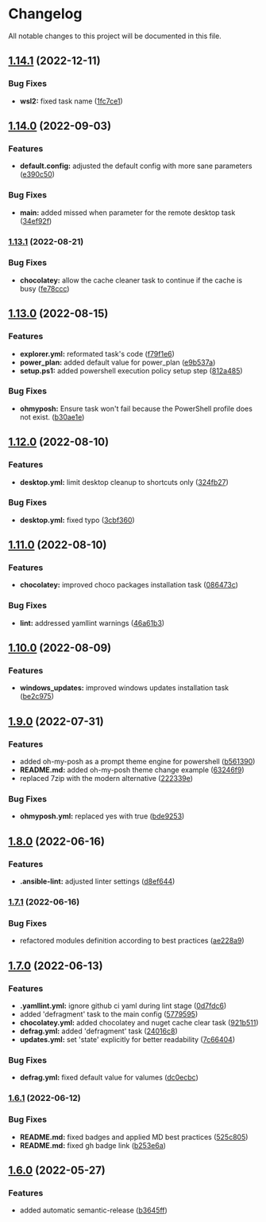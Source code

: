 # Changelog

All notable changes to this project will be documented in this file.

## [1.14.1](https://github.com/AlexNabokikh/windows-playbook/compare/v1.14.0...v1.14.1) (2022-12-11)


### Bug Fixes

* **wsl2:** fixed task name ([1fc7ce1](https://github.com/AlexNabokikh/windows-playbook/commit/1fc7ce1558708bed417bed1c1071a2326395a8d5))

## [1.14.0](https://github.com/AlexNabokikh/windows-playbook/compare/v1.13.1...v1.14.0) (2022-09-03)


### Features

* **default.config:** adjusted the default config with more sane parameters ([e390c50](https://github.com/AlexNabokikh/windows-playbook/commit/e390c50192d13a0a47f5be24dc87546ee0de7e74))


### Bug Fixes

* **main:** added missed when parameter for the remote desktop task ([34ef92f](https://github.com/AlexNabokikh/windows-playbook/commit/34ef92f13eb15ac128eb32189de740b3536b327c))

### [1.13.1](https://github.com/AlexNabokikh/windows-playbook/compare/v1.13.0...v1.13.1) (2022-08-21)


### Bug Fixes

* **chocolatey:** allow the cache cleaner task to continue if the cache is busy ([fe78ccc](https://github.com/AlexNabokikh/windows-playbook/commit/fe78ccc221d4bb11435a8edb984e3d16e726edb7))

## [1.13.0](https://github.com/AlexNabokikh/windows-playbook/compare/v1.12.0...v1.13.0) (2022-08-15)


### Features

* **explorer.yml:** reformated task's code ([f79f1e6](https://github.com/AlexNabokikh/windows-playbook/commit/f79f1e6c50d9bdabf6f615ffe15a5976c458b85b))
* **power_plan:** added default value for power_plan ([e9b537a](https://github.com/AlexNabokikh/windows-playbook/commit/e9b537adca33e69321d29cc3a4939d5075029c70))
* **setup.ps1:** added powershell execution policy setup step ([812a485](https://github.com/AlexNabokikh/windows-playbook/commit/812a485d78ad5d0e294e53d43c3bc16878528bde))


### Bug Fixes

* **ohmyposh:** Ensure task won't fail because the PowerShell profile does not exist. ([b30ae1e](https://github.com/AlexNabokikh/windows-playbook/commit/b30ae1ee224a165891f1a1ffa18a4f5d7f2b7acc))

## [1.12.0](https://github.com/AlexNabokikh/windows-playbook/compare/v1.11.0...v1.12.0) (2022-08-10)


### Features

* **desktop.yml:** limit desktop cleanup to shortcuts only ([324fb27](https://github.com/AlexNabokikh/windows-playbook/commit/324fb2759f64ee21f8746803050c4a0df4efafeb))


### Bug Fixes

* **desktop.yml:** fixed typo ([3cbf360](https://github.com/AlexNabokikh/windows-playbook/commit/3cbf360951cc9ab190dddea91fd5e4c924f14fb4))

## [1.11.0](https://github.com/AlexNabokikh/windows-playbook/compare/v1.10.0...v1.11.0) (2022-08-10)


### Features

* **chocolatey:** improved choco packages installation task ([086473c](https://github.com/AlexNabokikh/windows-playbook/commit/086473cd96fa66db3071f8f5c5a8247a9ef05eb8))


### Bug Fixes

* **lint:** addressed yamllint warnings ([46a61b3](https://github.com/AlexNabokikh/windows-playbook/commit/46a61b39a28185b32ce053372813ff02533b3f17))

## [1.10.0](https://github.com/AlexNabokikh/windows-playbook/compare/v1.9.0...v1.10.0) (2022-08-09)


### Features

* **windows_updates:** improved windows updates installation task ([be2c975](https://github.com/AlexNabokikh/windows-playbook/commit/be2c975cc41ccb782a54c88b841a4e4a91ccad52))

## [1.9.0](https://github.com/AlexNabokikh/windows-playbook/compare/v1.8.0...v1.9.0) (2022-07-31)


### Features

* added oh-my-posh as a prompt theme engine for powershell ([b561390](https://github.com/AlexNabokikh/windows-playbook/commit/b561390f674d03c2bd03861c149ef7d256df1d76))
* **README.md:** added oh-my-posh theme change example ([63246f9](https://github.com/AlexNabokikh/windows-playbook/commit/63246f917ce84b288dd666ff5bb884d39f513cb8))
* replaced 7zip with the modern alternative ([222339e](https://github.com/AlexNabokikh/windows-playbook/commit/222339ee9c74f9c2be8d8e375cf89ff09b25cdb9))


### Bug Fixes

* **ohmyposh.yml:** replaced yes with true ([bde9253](https://github.com/AlexNabokikh/windows-playbook/commit/bde9253e068406de0079b828b3aea4a56a79152e))

## [1.8.0](https://github.com/AlexNabokikh/windows-playbook/compare/v1.7.1...v1.8.0) (2022-06-16)


### Features

* **.ansible-lint:** adjusted linter settings ([d8ef644](https://github.com/AlexNabokikh/windows-playbook/commit/d8ef6441f5e1ef0e0a1650a6994459615af371bd))

### [1.7.1](https://github.com/AlexNabokikh/windows-playbook/compare/v1.7.0...v1.7.1) (2022-06-16)


### Bug Fixes

* refactored modules definition according to best practices ([ae228a9](https://github.com/AlexNabokikh/windows-playbook/commit/ae228a9a486c687c47005d0f37d63b8bdd95ab97))

## [1.7.0](https://github.com/AlexNabokikh/windows-playbook/compare/v1.6.1...v1.7.0) (2022-06-13)


### Features

* **.yamllint.yml:** ignore github ci yaml during lint stage ([0d7fdc6](https://github.com/AlexNabokikh/windows-playbook/commit/0d7fdc67fffcb794ddd61a453f1b65df20160939))
* added 'defragment' task to the main config ([5779595](https://github.com/AlexNabokikh/windows-playbook/commit/57795954c50b9c9ea76e3744f9b0de128a5b970e))
* **chocolatey.yml:** added chocolatey and nuget cache clear task ([921b511](https://github.com/AlexNabokikh/windows-playbook/commit/921b5111caa87428e19d30d3ac79b61ab893e43e))
* **defrag.yml:** added 'defragment' task ([24016c8](https://github.com/AlexNabokikh/windows-playbook/commit/24016c8a75e1f6d7087147a0ec341c61944bbdf7))
* **updates.yml:** set 'state' explicitly for better readability ([7c66404](https://github.com/AlexNabokikh/windows-playbook/commit/7c66404dcacb312319c37dafcb5eeb67487e986e))


### Bug Fixes

* **defrag.yml:** fixed default value for valumes ([dc0ecbc](https://github.com/AlexNabokikh/windows-playbook/commit/dc0ecbcab409880904d42be5125cc66e518693af))

### [1.6.1](https://github.com/AlexNabokikh/windows-playbook/compare/v1.6.0...v1.6.1) (2022-06-12)


### Bug Fixes

* **README.md:** fixed badges and applied MD best practices ([525c805](https://github.com/AlexNabokikh/windows-playbook/commit/525c80556767ead48d5e82df527cade2348498b2))
* **README.md:** fixed gh badge link ([b253e6a](https://github.com/AlexNabokikh/windows-playbook/commit/b253e6a2dae5c30d0b287e322676f7fd6b63ca7a))

## [1.6.0](https://github.com/AlexNabokikh/windows-playbook/compare/v1.5.1...v1.6.0) (2022-05-27)


### Features

* added automatic semantic-release ([b3645ff](https://github.com/AlexNabokikh/windows-playbook/commit/b3645ffb70fb0545be9b37c867c119f6777c6a96))
